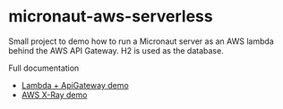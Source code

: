 # micronaut-aws-serverless

Small project to demo how to run a Micronaut server as an AWS lambda behind the AWS API Gateway.
H2 is used as the database.


Full documentation

* [Lambda + ApiGateway demo](./ApiGateway.md)
* [AWS X-Ray demo](./Xray.md)


